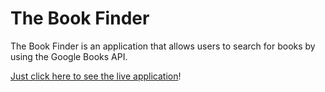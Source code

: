 # The Book Finder

The Book Finder is an application that allows users to search for books by using the Google Books API.

[Just click here to see the live application](https://the-book-finder-9ecptbbgy.vercel.app/)!

